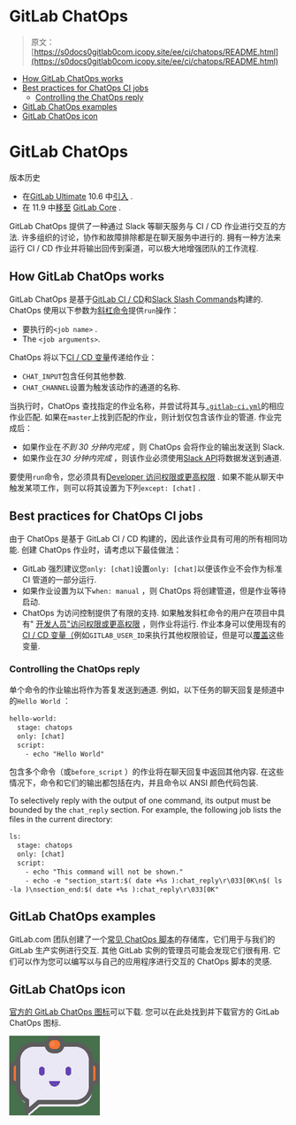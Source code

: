 # GitLab ChatOps

> 原文：[https://s0docs0gitlab0com.icopy.site/ee/ci/chatops/README.html](https://s0docs0gitlab0com.icopy.site/ee/ci/chatops/README.html)

*   [How GitLab ChatOps works](#how-gitlab-chatops-works)
*   [Best practices for ChatOps CI jobs](#best-practices-for-chatops-ci-jobs)
    *   [Controlling the ChatOps reply](#controlling-the-chatops-reply)
*   [GitLab ChatOps examples](#gitlab-chatops-examples)
*   [GitLab ChatOps icon](#gitlab-chatops-icon)

# GitLab ChatOps[](#gitlab-chatops "Permalink")

版本历史

*   在[GitLab Ultimate](https://about.gitlab.com/pricing/) 10.6 中[引入](https://gitlab.com/gitlab-org/gitlab/-/merge_requests/4466) .
*   在 11.9 中[移至](https://gitlab.com/gitlab-org/gitlab-foss/-/merge_requests/24780) [GitLab Core](https://about.gitlab.com/pricing/) .

GitLab ChatOps 提供了一种通过 Slack 等聊天服务与 CI / CD 作业进行交互的方法. 许多组织的讨论，协作和故障排除都是在聊天服务中进行的. 拥有一种方法来运行 CI / CD 作业并将输出回传到渠道，可以极大地增强团队的工作流程.

## How GitLab ChatOps works[](#how-gitlab-chatops-works "Permalink")

GitLab ChatOps 是基于[GitLab CI / CD](../README.html)和[Slack Slash Commands](../../user/project/integrations/slack_slash_commands.html)构建的. ChatOps 使用以下参数为[斜杠命令](../../integration/slash_commands.html)提供`run`操作：

*   要执行的`<job name>` .
*   The `<job arguments>`.

ChatOps 将以下[CI / CD 变量](../variables/README.html#predefined-environment-variables)传递给作业：

*   `CHAT_INPUT`包含任何其他参数.
*   `CHAT_CHANNEL`设置为触发该动作的通道的名称.

当执行时，ChatOps 查找指定的作业名称，并尝试将其与[`.gitlab-ci.yml`](../yaml/README.html)的相应作业匹配. 如果在`master`上找到匹配的作业，则计划仅包含该作业的管道. 作业完成后：

*   如果作业在*不到 30 分钟内完成* ，则 ChatOps 会将作业的输出发送到 Slack.
*   如果作业在*30 分钟内完成* ，则该作业必须使用[Slack API](https://api.slack.com/)将数据发送到通道.

要使用`run`命令，您必须具有[Developer 访问权限或更高权限](../../user/permissions.html#project-members-permissions) . 如果不能从聊天中触发某项工作，则可以将其设置为下列`except: [chat]` .

## Best practices for ChatOps CI jobs[](#best-practices-for-chatops-ci-jobs "Permalink")

由于 ChatOps 是基于 GitLab CI / CD 构建的，因此该作业具有可用的所有相同功能. 创建 ChatOps 作业时，请考虑以下最佳做法：

*   GitLab 强烈建议您`only: [chat]`设置`only: [chat]`以便该作业不会作为标准 CI 管道的一部分运行.
*   如果作业设置为以下`when: manual` ，则 ChatOps 将创建管道，但是作业等待启动.
*   ChatOps 为访问控制提供了有限的支持. 如果触发斜杠命令的用户在项目中具有" [开发人员"访问权限或更高权限](../../user/permissions.html#project-members-permissions) ，则作业将运行. 作业本身可以使用现有的[CI / CD 变量（](../variables/README.html#predefined-environment-variables)例如`GITLAB_USER_ID`来执行其他权限验证，但是可以[覆盖](../variables/README.html#priority-of-environment-variables)这些变量.

### Controlling the ChatOps reply[](#controlling-the-chatops-reply "Permalink")

单个命令的作业输出将作为答复发送到通道. 例如，以下任务的聊天回复是频道中的`Hello World` ：

```
hello-world:
  stage: chatops
  only: [chat]
  script:
    - echo "Hello World" 
```

包含多个命令（或`before_script` ）的作业将在聊天回复中返回其他内容. 在这些情况下，命令和它们的输出都包括在内，并且命令以 ANSI 颜色代码包装.

To selectively reply with the output of one command, its output must be bounded by the `chat_reply` section. For example, the following job lists the files in the current directory:

```
ls:
  stage: chatops
  only: [chat]
  script:
    - echo "This command will not be shown."
    - echo -e "section_start:$( date +%s ):chat_reply\r\033[0K\n$( ls -la )\nsection_end:$( date +%s ):chat_reply\r\033[0K" 
```

## GitLab ChatOps examples[](#gitlab-chatops-examples "Permalink")

GitLab.com 团队创建了一个[常见 ChatOps 脚本](https://gitlab.com/gitlab-com/chatops)的存储库，它们用于与我们的 GitLab 生产实例进行交互. 其他 GitLab 实例的管理员可能会发现它们很有用. 它们可以作为您可以编写以与自己的应用程序进行交互的 ChatOps 脚本的灵感.

## GitLab ChatOps icon[](#gitlab-chatops-icon "Permalink")

[官方的 GitLab ChatOps 图标](img/gitlab-chatops-icon.png)可以下载. 您可以在此处找到并下载官方的 GitLab ChatOps 图标.

[![GitLab ChatOps bot icon](img/b7658a174f8b110251a289f5276dc822.png)](img/gitlab-chatops-icon-small.png)